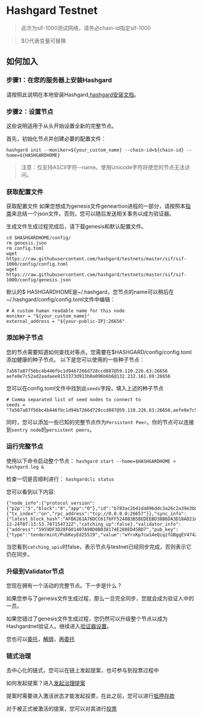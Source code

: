 # Hashgard Testnet
> 此次为sif-1000测试网络，请务必chain-id指定sif-1000

> ${}代表变量可替换

## 如何加入
### 步骤1：在您的服务器上安装Hashgard
请按照此说明在本地安装Hashgard,[hashgard安装文档](hashgard安装文档.md)。

### 步骤2：设置节点
这些说明适用于从头开始设置全新的完整节点。

首先，初始化节点并创建必要的配置文件：

```
hashgard init --moniker=${your_custom_name} --chain-id=${chain-id} --home=${HASHGARDHOME} 
```
> 注意：仅支持ASCII字符--name。使用Unicode字符将使您的节点无法访问。

### 获取配置文件
获取配置文件
如果您想成为genesis文件geneartion进程的一部分，请按照本[指南](https://github.com/hashgard/testnets/blob/master/docs_CN/%E5%8F%82%E4%B8%8Egenesis.md)来总结一个json文件。否则，您可以随后发送相关事务以成为验证器。

生成文件生成过程完成后，请下载genesis和默认配置文件。
```
cd $HASHGARDHOME/config/
rm genesis.json
rm config.toml
wget https://raw.githubusercontent.com/hashgard/testnets/master/sif/sif-1000/config/config.toml
wget https://raw.githubusercontent.com/hashgard/testnets/master/sif/sif-1000/config/genesis.json

```

默认的$ HASHGARDHOME是~/.hashgard，您节点的name可以稍后在~/.hashgard/config/config.toml文件中编辑：
```
# A custom human readable name for this node
moniker = "${your_custom_name}"
external_address = "${your-public-IP}:26656"

```

### 添加种子节点
您的节点需要知道如何查找对等点。您需要在$HASHGARD/config/config.toml添加健康的种子节点。
以下是您可以使用的一些种子节点：
```
7a567a87f56bc4b446fbc1d94b7266d728ccd887@59.110.226.63:26656
aefe0e7c52ad2aadaee8153373d913b0a096b6b6@132.232.161.69:26656
```
您可以在config.toml文件中找到此```seeds```字段，填入上述的种子节点
```
# Comma separated list of seed nodes to connect to
seeds = "7a567a87f56bc4b446fbc1d94b7266d728ccd887@59.110.226.63:26656,aefe0e7c52ad2aadaee8153373d913b0a096b6b6@132.232.161.69:26656"
```
同时，您可以添加一些已知的完整节点作为```Persistent Peer```。你的节点可以连接到```sentry node```的```persistent peers```。



### 运行完整节点
使用以下命令启动整个节点：
```hashgard start --home=$HASHGARDHOME > hashgard.log &```

检查一切是否顺利进行：
```hashgardcli status```


您可以看到以下内容:
```
{"node_info":{"protocol_version":{"p2p":"5","block":"8","app":"0"},"id":"b783ac2b41da096ddc3a26c2a39e3b0c1ea49d9e","listen_addr":"127.0.0.190:26656","network":"hashgard","version":"0.27.0","channels":"4020212223303800","moniker":"hashgard_test","other":{"tx_index":"on","rpc_address":"tcp://0.0.0.0:26657"}},"sync_info":{"latest_block_hash":"AFB6261A76DCC6176FF5248B3B5BEDEEBD38B6DA3D18AD21ADD4054AEDEED016","latest_app_hash":"1DEAF3D71AD735F4E375439DAFD96C8934E944D8D32F6179F55C5470E219D132","latest_block_height":"77280","latest_block_time":"2018-12-24T07:13:53.787154732Z","catching_up":false},"validator_info":{"address":"5959DF3D28F601407A98D0B038174E288ED45BD7","pub_key":{"type":"tendermint/PubKeyEd25519","value":"wYrxKp7cw14eQiqzfGBggEV474ZA2lc35AieJM5SM6Y="},"voting_power":"950"}}
```


当您看到```catching_upis```时false，表示节点与testnet已经同步完成，否则表示它仍在同步。


### 升级到Validator节点
您现在拥有一个活动的完整节点。下一步是什么？

如果您参与了genesis文件生成过程，那么一旦完全同步，您就会成为验证人中的一员。

如果您错过了genesis文件生成过程，您仍然可以升级整个节点以成为Hashgardnet验证人。继续进入[验证器设置](开始一个验证器节点.md)。

您也可以[委托](委托代币.md)，[解绑](解绑委托.md)，[再委托](重新委托.md)


### 链式治理
去中心化的链式，您可以在链上发起提案，也可参与到投票过程中

如何发起提案？进入[发起治理提案](提交在线治理.md)

提案时需要进入激活状态才能发起投票，在此之前，您可以进行[抵押存款](抵押存款.md)

对于被正式被激活的提案，您可以对其进行[投票](提案投票.md)
